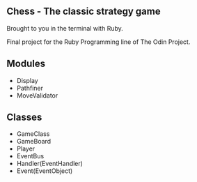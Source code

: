  ## Chess - The classic strategy game
 Brought to you in the terminal with Ruby.

 Final project for the Ruby Programming line of The Odin Project.

 ## Modules
  * Display
  * Pathfiner
  * MoveValidator
 
 ## Classes
  * GameClass
  * GameBoard
  * Player
  * EventBus
  * Handler(EventHandler)
  * Event(EventObject)

